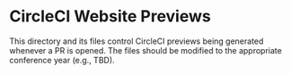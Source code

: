 # CircleCI Website Previews

This directory and its files control CircleCI previews being generated
whenever a PR is opened. The files should be modified to the appropriate
conference year (e.g., TBD).

